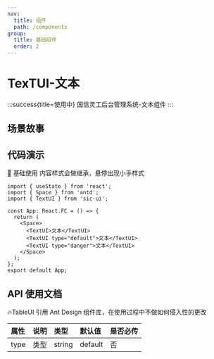```yaml
---
nav:
  title: 组件
  path: /components
group:
  title: 基础组件
  order: 2
---
```


# TexTUI-文本

:::success{title=使用中}
国信灵工后台管理系统-文本组件
:::

## 场景故事

## 代码演示

💎 基础使用
内容样式会做继承，悬停出现小手样式

```tsx
import { useState } from 'react';
import { Space } from 'antd';
import { TextUI } from 'sic-ui';

const App: React.FC = () => {
  return (
    <Space>
      <TextUI>文本</TextUI>
      <TextUI type="default">文本</TextUI>
      <TextUI type="danger">文本</TextUI>
    </Space>
  );
};
export default App;
```

## API 使用文档

🔥TableUI 引用 Ant Design 组件库，在使用过程中不做如何侵入性的更改

<font size=1>

| 属性 | 说明 | 类型   | 默认值  | 是否必传 |
| :--- | :--- | :----- | :------ | :------- |
| type | 类型 | string | default | 否       |

</font>
